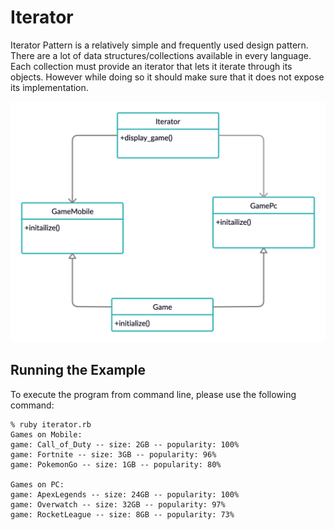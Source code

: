 # Iterator

Iterator Pattern is a relatively simple and frequently used design pattern. There are a lot of data structures/collections available in every language. Each collection must provide an iterator that lets it iterate through its objects. However while doing so it should make sure that it does not expose its implementation.

![UML of Game specs class implemented as a iterator](Iterator_uml.png "UML class diagram of Iterator Design Pattern")

## Running the Example

To execute the program from command line, please use the following command:

```{bash}
% ruby iterator.rb 
Games on Mobile:
game: Call_of_Duty -- size: 2GB -- popularity: 100%
game: Fortnite -- size: 3GB -- popularity: 96%
game: PokemonGo -- size: 1GB -- popularity: 80%

Games on PC:
game: ApexLegends -- size: 24GB -- popularity: 100%
game: Overwatch -- size: 32GB -- popularity: 97%
game: RocketLeague -- size: 8GB -- popularity: 73%
```
